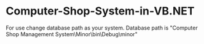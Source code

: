 # Computer-Shop-System-in-VB.NET
For use change database path as your system. Database path is "Computer Shop Management System\Minor\bin\Debug\minor"
